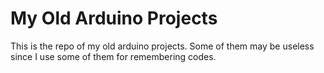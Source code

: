 # My Old Arduino Projects

This is the repo of my old arduino projects. Some of them may be useless since I use some of them for remembering codes.
